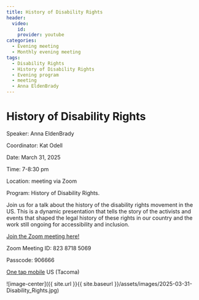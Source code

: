 ```yaml
---
title: History of Disability Rights
header:
  video:
    id: 
    provider: youtube
categories:
  - Evening meeting
  - Monthly evening meeting
tags:
  - Disability Rights
  - History of Disability Rights
  - Evening program
  - meeting
  - Anna EldenBrady
---
```


  
# History of Disability Rights

Speaker: Anna EldenBrady

Coordinator: Kat Odell

Date: March 31, 2025

Time: 7-8:30 pm

Location: meeting via Zoom

Program: History of Disability Rights.  

Join us for a talk about the history of the disability rights movement in the US. This is a dynamic presentation that tells the story of the activists and events that shaped the legal history of these rights in our country and the work still ongoing for accessibility and inclusion.

[Join the Zoom meeting here!](https://us02web.zoom.us/j/82387185069?pwd=YUh5b1FVbTdlRHNzV2VzeVJkcnJzdz09)

Zoom Meeting ID: 823 8718 5069

Passcode: 906666

[One tap mobile](tel:+12532158782,,82387185069#,,,,*906666#) US (Tacoma)


![image-center]({{ site.url }}{{ site.baseurl }}/assets/images/2025-03-31-Disability_Rights.jpg)

